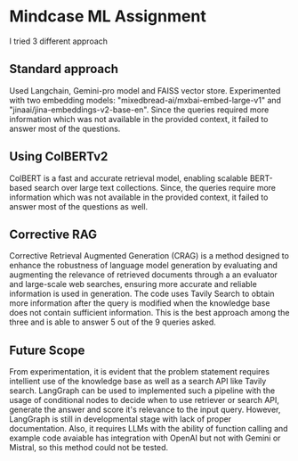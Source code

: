 # Mindcase ML Assignment
I tried 3 different approach

## Standard approach
Used Langchain, Gemini-pro model and FAISS vector store. Experimented with two embedding models: "mixedbread-ai/mxbai-embed-large-v1" and "jinaai/jina-embeddings-v2-base-en". Since the queries required more information which was not available in the provided context, it failed to answer most of the questions. 

## Using ColBERTv2
ColBERT is a fast and accurate retrieval model, enabling scalable BERT-based search over large text collections. Since, the queries require more information which was not available in the provided context, it failed to answer most of the questions as well.

## Corrective RAG
Corrective Retrieval Augmented Generation (CRAG) is a method designed to enhance the robustness of language model generation by evaluating and augmenting the relevance of retrieved documents through a an evaluator and large-scale web searches, ensuring more accurate and reliable information is used in generation.
The code uses Tavily Search to obtain more information after the query is modified when the knowledge base does not contain sufficient information. 
This is the best approach among the three and is able to answer 5 out of the 9 queries asked.

## Future Scope
From experimentation, it is evident that the problem statement requires intellient use of the knowledge base as well as a search API like Tavily search. LangGraph can be used to implemented such a pipeline with the usage of conditional nodes to decide when to use retriever or search API, generate the answer and score it's relevance to the input query. However, LangGraph is still in developmental stage with lack of proper documentation. Also, it requires LLMs with the ability of function calling and example code avaiable has integration with OpenAI but not with Gemini or Mistral, so this method could not be tested. 
